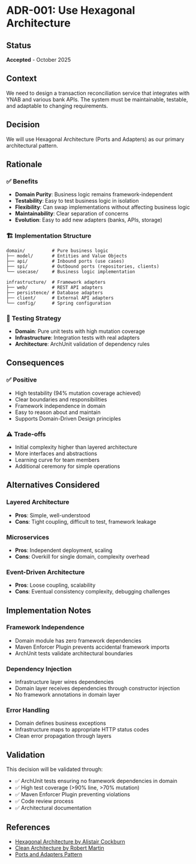 # ADR-001: Use Hexagonal Architecture

## Status

**Accepted** - October 2025

## Context

We need to design a transaction reconciliation service that integrates with YNAB and various bank APIs. The system must be maintainable, testable, and adaptable to changing requirements.

## Decision

We will use Hexagonal Architecture (Ports and Adapters) as our primary architectural pattern.

## Rationale

### ✅ **Benefits**

- **Domain Purity**: Business logic remains framework-independent
- **Testability**: Easy to test business logic in isolation
- **Flexibility**: Can swap implementations without affecting business logic
- **Maintainability**: Clear separation of concerns
- **Evolution**: Easy to add new adapters (banks, APIs, storage)

### 🏗️ **Implementation Structure**

```
domain/          # Pure business logic
├── model/       # Entities and Value Objects
├── api/         # Inbound ports (use cases)
├── spi/         # Outbound ports (repositories, clients)
└── usecase/     # Business logic implementation

infrastructure/  # Framework adapters
├── web/         # REST API adapters
├── persistence/ # Database adapters
├── client/      # External API adapters
└── config/      # Spring configuration
```

### 🧪 **Testing Strategy**

- **Domain**: Pure unit tests with high mutation coverage
- **Infrastructure**: Integration tests with real adapters
- **Architecture**: ArchUnit validation of dependency rules

## Consequences

### ✅ **Positive**

- High testability (94% mutation coverage achieved)
- Clear boundaries and responsibilities
- Framework independence in domain
- Easy to reason about and maintain
- Supports Domain-Driven Design principles

### ⚠️ **Trade-offs**

- Initial complexity higher than layered architecture
- More interfaces and abstractions
- Learning curve for team members
- Additional ceremony for simple operations

## Alternatives Considered

### **Layered Architecture**

- **Pros**: Simple, well-understood
- **Cons**: Tight coupling, difficult to test, framework leakage

### **Microservices**

- **Pros**: Independent deployment, scaling
- **Cons**: Overkill for single domain, complexity overhead

### **Event-Driven Architecture**

- **Pros**: Loose coupling, scalability
- **Cons**: Eventual consistency complexity, debugging challenges

## Implementation Notes

### **Framework Independence**

- Domain module has zero framework dependencies
- Maven Enforcer Plugin prevents accidental framework imports
- ArchUnit tests validate architectural boundaries

### **Dependency Injection**

- Infrastructure layer wires dependencies
- Domain layer receives dependencies through constructor injection
- No framework annotations in domain layer

### **Error Handling**

- Domain defines business exceptions
- Infrastructure maps to appropriate HTTP status codes
- Clean error propagation through layers

## Validation

This decision will be validated through:

- ✅ ArchUnit tests ensuring no framework dependencies in domain
- ✅ High test coverage (>90% line, >70% mutation)
- ✅ Maven Enforcer Plugin preventing violations
- ✅ Code review process
- ✅ Architectural documentation

## References

- [Hexagonal Architecture by Alistair Cockburn](https://alistair.cockburn.us/hexagonal-architecture/)
- [Clean Architecture by Robert Martin](https://blog.cleancoder.com/uncle-bob/2012/08/13/the-clean-architecture.html)
- [Ports and Adapters Pattern](https://jmgarridopaz.github.io/content/hexagonalarchitecture.html)
